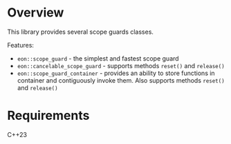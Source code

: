 # Overview

This library provides several scope guards classes.

Features:

* `eon::scope_guard` - the simplest and fastest scope guard
* `eon::cancelable_scope_guard` - supports methods `reset()` and `release()`
* `eon::scope_guard_container` - provides an ability to store functions in container and contiguously invoke them.
Also supports methods `reset()` and `release()`

# Requirements

C++23